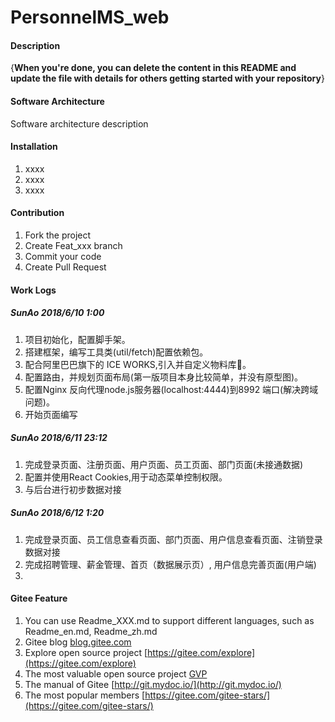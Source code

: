 # PersonnelMS_web

#### Description
{**When you're done, you can delete the content in this README and update the file with details for others getting started with your repository**}

#### Software Architecture
Software architecture description

#### Installation

1. xxxx
2. xxxx
3. xxxx

#### Contribution

1. Fork the project
2. Create Feat_xxx branch
3. Commit your code
4. Create Pull Request

#### Work Logs
##### SunAo 2018/6/10 1:00
1. 项目初始化，配置脚手架。
2. 搭建框架，编写工具类(util/fetch)配置依赖包。
3. 配合阿里巴巴旗下的 ICE WORKS,引入并自定义物料库。
4. 配置路由，并规划页面布局(第一版项目本身比较简单，并没有原型图)。
5. 配置Nginx 反向代理node.js服务器(localhost:4444)到8992 端口(解决跨域问题)。
6. 开始页面编写
##### SunAo 2018/6/11 23:12
1. 完成登录页面、注册页面、用户页面、员工页面、部门页面(未接通数据)
2. 配置并使用React Cookies,用于动态菜单控制权限。
3. 与后台进行初步数据对接
##### SunAo 2018/6/12 1:20
1. 完成登录页面、员工信息查看页面、部门页面、用户信息查看页面、注销登录 数据对接
2. 完成招聘管理、薪金管理、首页（数据展示页）, 用户信息完善页面(用户端)
3. 
#### Gitee Feature

1. You can use Readme\_XXX.md to support different languages, such as Readme\_en.md, Readme\_zh.md
2. Gitee blog [blog.gitee.com](https://blog.gitee.com)
3. Explore open source project [https://gitee.com/explore](https://gitee.com/explore)
4. The most valuable open source project [GVP](https://gitee.com/gvp)
5. The manual of Gitee [http://git.mydoc.io/](http://git.mydoc.io/)
6. The most popular members  [https://gitee.com/gitee-stars/](https://gitee.com/gitee-stars/)
